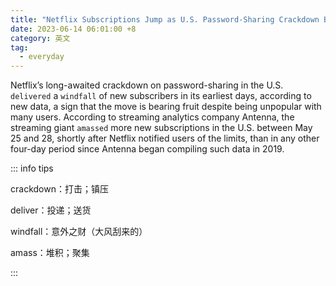 ```yaml
---
title: "Netflix Subscriptions Jump as U.S. Password-Sharing Crackdown Begins"
date: 2023-06-14 06:01:00 +8
category: 英文
tag:
  - everyday
---
```


Netflix’s long-awaited crackdown on password-sharing in the U.S. `delivered` a `windfall` of new subscribers in its earliest days, according to new data, a sign that the move is bearing fruit despite being unpopular with many users. According to streaming analytics company Antenna, the streaming giant `amassed` more new subscriptions in the U.S. between May 25 and 28, shortly after Netflix notified users of the limits, than in any other four-day period since Antenna began compiling such data in 2019.

::: info tips

crackdown：打击；镇压

deliver：投递；送货

windfall：意外之财（大风刮来的）

amass：堆积；聚集

:::

